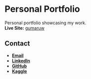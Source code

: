 # Personal Portfolio

Personal portfolio showcasing my work.  
**Live Site:** [gumaruw](https://gumaruw.github.io)

## Contact

- [**Email**](mailto:cemred.istanbul@gmail.com)  
- [**LinkedIn**](https://linkedin.com/in/cemred)  
- [**GitHub**](https://github.com/gumaruw)  
- [**Kaggle**](https://www.kaggle.com/gumaruw)  


